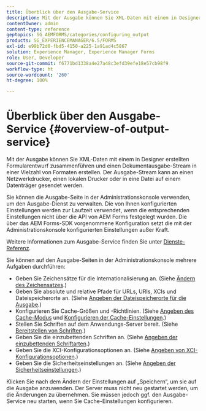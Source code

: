 ```yaml
---
title: Überblick über den Ausgabe-Service
description: Mit der Ausgabe können Sie XML-Daten mit einem in Designer erstellten Formularentwurf zusammenführen und einen Dokumentausgabe-Stream in einer Vielzahl von Formaten erstellen.
contentOwner: admin
content-type: reference
geptopics: SG_AEMFORMS/categories/configuring_output
products: SG_EXPERIENCEMANAGER/6.5/FORMS
exl-id: e99b72d0-fbd5-4150-a225-1a91ad4c5867
solution: Experience Manager, Experience Manager Forms
role: User, Developer
source-git-commit: f6771bd1338a4e27a48c3efd39efe18e57cb98f9
workflow-type: ht
source-wordcount: '260'
ht-degree: 100%

---
```


# Überblick über den Ausgabe-Service {#overview-of-output-service}

Mit der Ausgabe können Sie XML-Daten mit einem in Designer erstellten Formularentwurf zusammenführen und einen Dokumentausgabe-Stream in einer Vielzahl von Formaten erstellen. Der Ausgabe-Stream kann an einen Netzwerkdrucker, einen lokalen Drucker oder in eine Datei auf einem Datenträger gesendet werden.

Sie können die Ausgabe-Seite in der Administrationskonsole verwenden, um den Ausgabe-Dienst zu verwalten. Die von Ihnen konfigurierten Einstellungen werden zur Laufzeit verwendet, wenn die entsprechenden Einstellungen nicht über die API von AEM Forms festgelegt wurden. Die über das AEM Forms-SDK vorgenommene Konfiguration setzt die mit der Administrationskonsole konfigurierten Einstellungen außer Kraft.

Weitere Informationen zum Ausgabe-Service finden Sie unter [Dienste-Referenz](https://www.adobe.com/go/learn_aemforms_services_61_de).

Sie können auf den Ausgabe-Seiten in der Administrationskonsole mehrere Aufgaben durchführen:

* Geben Sie Zeichensätze für die Internationalisierung an. (Siehe [Ändern des Zeichensatzes](/help/forms/using/admin-help/change-character-set.md#change-the-character-set).)
* Geben Sie absolute und relative Pfade für URLs, URIs, XCIs und Dateispeicherorte an. (Siehe [Angeben der Dateispeicherorte für die Ausgabe](/help/forms/using/admin-help/specify-file-locations-output.md#specify-file-locations-for-output).) 
* Konfigurieren Sie Cache-Größen und -Richtlinien. (Siehe [Angeben des Cache-Modus](/help/forms/using/admin-help/configuring-caching-output.md#specifying-the-cache-mode) und [Konfigurieren der Cache-Einstellungen](/help/forms/using/admin-help/configuring-caching-output.md#configuring-cache-settings).)
* Stellen Sie Schriften auf dem Anwendungs-Server bereit. (Siehe [Bereitstellen von Schriften](/help/forms/using/admin-help/make-fonts-available.md#make-fonts-available).)
* Geben Sie die einzubettenden Schriften an. (Siehe [Angeben der einzubettenden Schriftarten](/help/forms/using/admin-help/specify-fonts-embed.md#specify-fonts-to-embed).)
* Geben Sie die XCI-Konfigurationsoptionen an. (Siehe [Angeben von XCI-Konfigurationsoptionen](/help/forms/using/admin-help/specify-xci-configuration-options.md#specify-xci-configuration-options).)
* Geben Sie die Sicherheitseinstellungen an. (Siehe [Angeben der Sicherheitseinstellungen](/help/forms/using/admin-help/specify-security-settings.md#specify-security-settings).)

Klicken Sie nach dem Ändern der Einstellungen auf „Speichern“, um sie auf die Ausgabe anzuwenden. Der Server muss nicht neu gestartet werden, um die Änderungen zu übernehmen. Sie müssen jedoch ggf. den Ausgabe-Service neu starten, wenn Sie Cache-Einstellungen konfigurieren.
